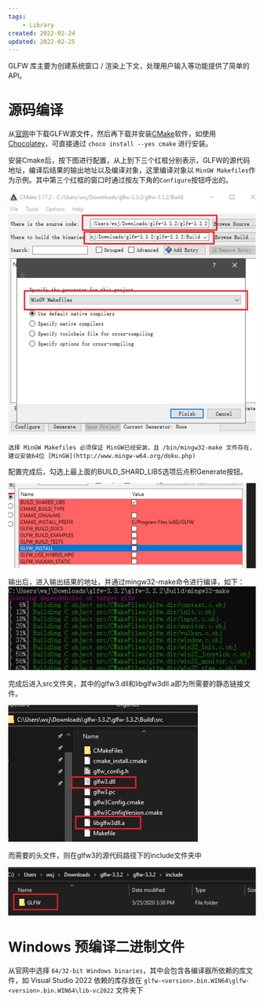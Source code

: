 ```yaml
---
tags:
    - Library
created: 2022-02-24
updated: 2022-02-25
---
```


GLFW 库主要为创建系统窗口 / 渲染上下文，处理用户输入等功能提供了简单的API。

# 源码编译

从[官网](https://www.glfw.org/download.html)中下载GLFW源文件，然后再下载并安装[CMake](https://cmake.org/download/)软件，如使用 [Chocolatey](../../Notes/Tools/Chocolatey.md)，可直接通过 `choco install --yes cmake` 进行安装。

安装Cmake后，按下图进行配置，从上到下三个红框分别表示，GLFW的源代码地址，编译后结果的输出地址以及编译对象，这里编译对象以 `MinGW Makefiles`作为示例。其中第三个红框的窗口时通过按左下角的`Configure`按钮呼出的。

![|400](assets/GLFW/image-20211214094401003.png)

```ad-warning
选择 MinGW Makefiles 必须保证 MinGW已经安装，且 /bin/mingw32-make 文件存在，建议安装64位 [MinGW](http://www.mingw-w64.org/doku.php)
```

配置完成后，勾选上最上面的BUILD_SHARD_LIBS选项后点积Generate按钮。

![](assets/GLFW/image-20211214094435205.png)

输出后，进入输出结果的地址，并通过mingw32-make命令进行编译，如下：
![|400](assets/GLFW/image-20211214094445071.png)

完成后进入src文件夹，其中的glfw3.dll和libglfw3dll.a即为所需要的静态链接文件。

![|500](assets/GLFW/image-20211214094454723.png)

而需要的头文件，则在glfw3的源代码路径下的include文件夹中

![](assets/GLFW/image-20211214094504490.png)

# Windows 预编译二进制文件

从官网中选择 `64/32-bit Windows binaries`，其中会包含各编译器所依赖的库文件，如 Visual Studio 2022 依赖的库存放在 `glfw-<version>.bin.WIN64\glfw-<version>.bin.WIN64\lib-vc2022` 文件夹下

